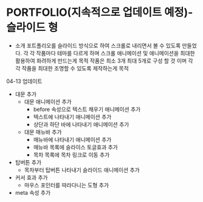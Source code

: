 # PORTFOLIO(지속적으로 업데이트 예정)-슬라이드 형
- 소개
  포트폴리오를 슬라이드 방식으로 하여 스크롤로 내리면서 볼 수 있도록 만들었다.
  각 각 작품마다 테마를 다르게 하며 스크롤 애니메이션 및 애니메이션을 최대한 활용하여 화려하게 만드는게 목적
  작품은 최소 3개 최대 5개로 구성 할 것 이며 각 각 작품을 최대한 조명할 수 있도록 제작하는게 목적

04-13 업데이트
- 대문 추가
  - 대문 애니메이션 추가 
    - before 속성으로 텍스트 채우기 애니메이션 추가
    - 텍스트에 나타내기 애니메이션 추가
    - 상단과 하단 바에 나타내기 애니메이션 추가
  - 대문 매뉴바 추가
    - 매뉴바에 나타내기 애니메이션 추가
    - 매뉴바 목록에 슬라이스 토글효과 추가
    - 목차 목록에 목차 링크로 이동 추가
- 탑버튼 추가
  - 목차부터 탑버튼 나타내기 슬라이드 애니메이션 추가
- 커서 효과 추가
  - 마우스 포인터를 따라다니는 도형 추가
- meta 속성 추가   
